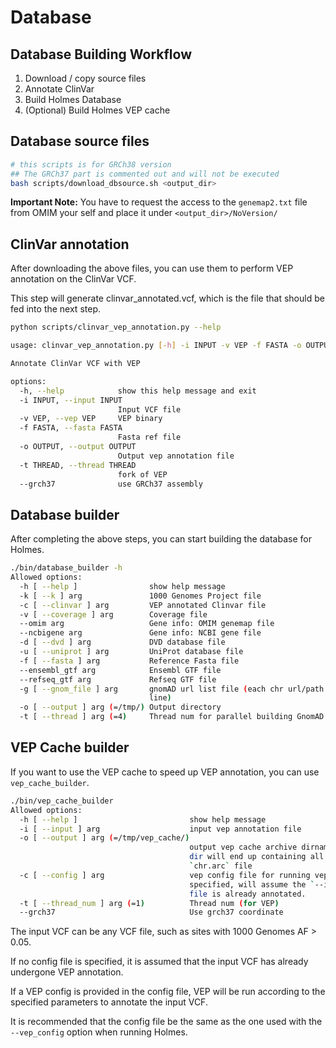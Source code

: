 # Database

## Database Building Workflow

1. Download / copy source files
2. Annotate ClinVar
3. Build Holmes Database
4. (Optional) Build Holmes VEP cache

## Database source files

```bash
# this scripts is for GRCh38 version
## The GRCh37 part is commented out and will not be executed
bash scripts/download_dbsource.sh <output_dir>
```

**Important Note:** You have to request the access to the `genemap2.txt` file from OMIM your self and place it under `<output_dir>/NoVersion/`

## ClinVar annotation

After downloading the above files, you can use them to perform VEP annotation on the ClinVar VCF.

This step will generate clinvar_annotated.vcf, which is the file that should be fed into the next step.

```bash
python scripts/clinvar_vep_annotation.py --help

usage: clinvar_vep_annotation.py [-h] -i INPUT -v VEP -f FASTA -o OUTPUT [-t THREAD] [--grch37]

Annotate ClinVar VCF with VEP

options:
  -h, --help            show this help message and exit
  -i INPUT, --input INPUT
                        Input VCF file
  -v VEP, --vep VEP     VEP binary
  -f FASTA, --fasta FASTA
                        Fasta ref file
  -o OUTPUT, --output OUTPUT
                        Output vep annotation file
  -t THREAD, --thread THREAD
                        fork of VEP
  --grch37              use GRCh37 assembly
```

## Database builder

After completing the above steps, you can start building the database for Holmes.

```bash
./bin/database_builder -h
Allowed options:
  -h [ --help ]                show help message
  -k [ --k ] arg               1000 Genomes Project file
  -c [ --clinvar ] arg         VEP annotated Clinvar file
  -v [ --coverage ] arg        Coverage file
  --omim arg                   Gene info: OMIM genemap file
  --ncbigene arg               Gene info: NCBI gene file
  -d [ --dvd ] arg             DVD database file
  -u [ --uniprot ] arg         UniProt database file
  -f [ --fasta ] arg           Reference Fasta file
  --ensembl_gtf arg            Ensembl GTF file
  --refseq_gtf arg             Refseq GTF file
  -g [ --gnom_file ] arg       gnomAD url list file (each chr url/path per 
                               line)
  -o [ --output ] arg (=/tmp/) Output directory
  -t [ --thread ] arg (=4)     Thread num for parallel building GnomAD
```

## VEP Cache builder

If you want to use the VEP cache to speed up VEP annotation, you can use `vep_cache_builder`.

```bash
./bin/vep_cache_builder 
Allowed options:
  -h [ --help ]                         show help message
  -i [ --input ] arg                    input vep annotation file
  -o [ --output ] arg (=/tmp/vep_cache/)
                                        output vep cache archive dirname, this 
                                        dir will end up containing all the 
                                        `chr.arc` file
  -c [ --config ] arg                   vep config file for running vep. If not
                                        specified, will assume the `--input` 
                                        file is already annotated.
  -t [ --thread_num ] arg (=1)          Thread num (for VEP)
  --grch37                              Use grch37 coordinate
```

The input VCF can be any VCF file, such as sites with 1000 Genomes AF > 0.05.

If no config file is specified, it is assumed that the input VCF has already undergone VEP annotation.

If a VEP config is provided in the config file, VEP will be run according to the specified parameters to annotate the input VCF.

It is recommended that the config file be the same as the one used with the `--vep_config` option when running Holmes.
